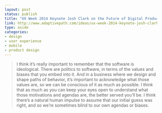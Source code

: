```yaml
---
layout: post
status: publish
title: "UX Week 2014 Keynote Josh Clark on the Future of Digital Product Design"
link: http://www.adaptivepath.com/ideas/ux-week-2014-keynote-josh-clark-on-the-future-of-digital-product-design/
type: aside
categories:
- design
- user experience
- mobile
- product design
--- 
```

> I think it’s really important to remember that the software is ideological. There are politics to software, in terms of the values and biases that you embed into it. And in a business where we design and shape paths of behavior, it’s important to acknowledge what those values are, so we can be conscious of it as much as possible. I think that as much as you can keep your eyes open to understand what those motivations and agendas are, the better served you’ll be. I think there’s a natural human impulse to assume that our initial guess was right, and so we’re sometimes blind to our own agendas or biases.